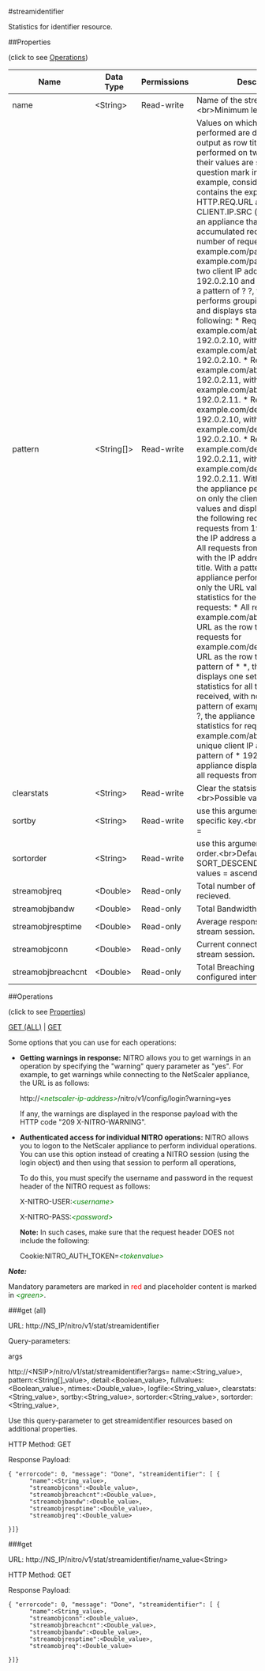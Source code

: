 #streamidentifier

Statistics for identifier resource.


##Properties 
<span>(click to see [Operations](#operations))</span>


<table><thead><tr><th>Name</th><th> Data Type</th><th> Permissions</th><th>Description</th></tr></thead><tbody><tr><td>name</td><td>&lt;String></td><td>Read-write</td><td>Name of the stream identifier.&lt;br>Minimum length = 1</td><tr><tr><td>pattern</td><td>&lt;String[]></td><td>Read-write</td><td>Values on which grouping is performed are displayed in the output as row titles. If grouping is performed on two or more fields, their values are separated by a question mark in the row title. For example, consider a selector that contains the expressions HTTP.REQ.URL and CLIENT.IP.SRC (in that order), on an appliance that has accumulated records of a number of requests for two URLs, example.com/page1.html and example.com/page2.html, from two client IP addresses, 192.0.2.10 and 192.0.2.11. With a pattern of ? ?, the appliance performs grouping on both fields and displays statistics for the following: * Requests for example.com/abc.html from 192.0.2.10, with a row title of example.com/abc.html?192.0.2.10. * Requests for example.com/abc.html from 192.0.2.11, with a row title of example.com/abc.html?192.0.2.11. * Requests for example.com/def.html from 192.0.2.10, with a row title of example.com/def.html?192.0.2.10. * Requests for example.com/def.html from 192.0.2.11, with a row title of example.com/def.html?192.0.2.11. With a pattern of * ?, the appliance performs grouping on only the client IP address values and displays statistics for the following requests: * All requests from 192.0.2.10, with the IP address as the row title. * All requests from 192.0.2.11, with the IP address as the row title. With a pattern of ? *, the appliance performs grouping on only the URL values and displays statistics for the following requests: * All requests for example.com/abc.html, with the URL as the row title. * All requests for example.com/def.html, with the URL as the row title. With a pattern of * *, the appliance displays one set of collective statistics for all the requests received, with no row title. With a pattern of example.com/abc.html ?, the appliance displays statistics for requests for example.com/abc.html from each unique client IP address. With a pattern of * 192.0.2.11, the appliance displays statistics for all requests from 192.0.2.11.</td><tr><tr><td>clearstats</td><td>&lt;String></td><td>Read-write</td><td>Clear the statsistics / counters.&lt;br>Possible values = basic, full</td><tr><tr><td>sortby</td><td>&lt;String></td><td>Read-write</td><td>use this argument to sort by specific key.&lt;br>Possible values =</td><tr><tr><td>sortorder</td><td>&lt;String></td><td>Read-write</td><td>use this argument to specify sort order.&lt;br>Default value: SORT_DESCENDING&lt;br>Possible values = ascending, descending</td><tr><tr><td>streamobjreq</td><td>&lt;Double></td><td>Read-only</td><td>Total number of Stream Requests recieved.</td><tr><tr><td>streamobjbandw</td><td>&lt;Double></td><td>Read-only</td><td>Total Bandwidth consumed.</td><tr><tr><td>streamobjresptime</td><td>&lt;Double></td><td>Read-only</td><td>Average response time of the stream session.</td><tr><tr><td>streamobjconn</td><td>&lt;Double></td><td>Read-only</td><td>Current connections on the stream session.</td><tr><tr><td>streamobjbreachcnt</td><td>&lt;Double></td><td>Read-only</td><td>Total Breaching Transactions in configured interval.</td><tr></tbody></table>
##Operations 
<span>(click to see [Properties](#properties))</span>


[GET (ALL)](#get-(all)) | [GET](#get)


Some options that you can use for each operations:
<ul><li><p><b>Getting warnings in response:</b> NITRO allows you to get warnings in an operation by specifying the "warning" query parameter as "yes". For example, to get warnings while connecting to the NetScaler appliance, the URL is as follows:</p><p>http://<span style="color:green;font-style:italic;">&lt;netscaler-ip-address&gt;</span>/nitro/v1/config/login?warning=yes</p><p>If any, the warnings are displayed in the response payload with the HTTP code "209 X-NITRO-WARNING".</p></li><li><p><b>Authenticated access for individual NITRO operations:</b> NITRO allows you to logon to the NetScaler appliance to perform individual operations. You can use this option instead of creating a NITRO session (using the login object) and then using that session to perform all operations,</p><p>To do this, you must specify the username and password in the request header of the NITRO request as follows:</p><p>X-NITRO-USER:<span style="color:green;font-style:italic;">&lt;username&gt;</span></p><p>X-NITRO-PASS:<span style="color:green;font-style:italic;">&lt;password&gt;</span></p><p><b>Note:</b> In such cases, make sure that the request header DOES not include the following:</p><p>Cookie:NITRO_AUTH_TOKEN=<span style="color:green;font-style:italic;">&lt;tokenvalue&gt;</span></p></li></ul>



***Note:*** 
Mandatory parameters are marked in <span style="color:#FF0000;">red</span> and placeholder content is marked in <span style="color:green;font-style:italic">&lt;green&gt;</span>.

###get (all)



URL: http://NS_IP/nitro/v1/stat/streamidentifier
Query-parameters:
args
http://&lt;NSIP&gt;/nitro/v1/stat/streamidentifier?args=      name:&lt;String_value&gt;,      pattern:&lt;String[]_value&gt;,      detail:&lt;Boolean_value&gt;,      fullvalues:&lt;Boolean_value&gt;,      ntimes:&lt;Double_value&gt;,      logfile:&lt;String_value&gt;,      clearstats:&lt;String_value&gt;,      sortby:&lt;String_value&gt;,      sortorder:&lt;String_value&gt;,      sortorder:&lt;String_value&gt;,
Use this query-parameter to get streamidentifier resources based on additional properties.



HTTP Method: GET
Response Payload: ```{ "errorcode": 0, "message": "Done", "streamidentifier": [ {      "name":<String_value>,      "streamobjconn":<Double_value>,      "streamobjbreachcnt":<Double_value>,      "streamobjbandw":<Double_value>,      "streamobjresptime":<Double_value>,      "streamobjreq":<Double_value>}]}```



###get



URL: http://NS_IP/nitro/v1/stat/streamidentifier/name_value&lt;String&gt;
HTTP Method: GET
Response Payload: ```{ "errorcode": 0, "message": "Done", "streamidentifier": [ {      "name":<String_value>,      "streamobjconn":<Double_value>,      "streamobjbreachcnt":<Double_value>,      "streamobjbandw":<Double_value>,      "streamobjresptime":<Double_value>,      "streamobjreq":<Double_value>}]}```



